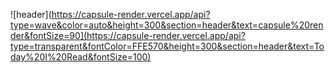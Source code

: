 ![header](https://capsule-render.vercel.app/api?type=wave&color=auto&height=300&section=header&text=capsule%20render&fontSize=90](https://capsule-render.vercel.app/api?type=transparent&fontColor=FFE570&height=300&section=header&text=Today%20I%20Read&fontSize=100)

